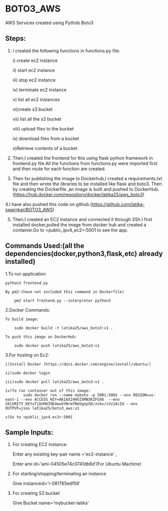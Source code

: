 # BOTO3_AWS
AWS Services created using Pythob Boto3
## Steps:
1. I created the following functions in functions.py file:

    i) create ec2 instance

    ii) start ec2 instance

    iii) stop ec2 instance

    iv) terminate ec2 instance

    v) list all ec2 instances

    vi)create s3 bucket

    vii) list all the s3 bucket

    viii) upload files to the bucket

    ix) download files from a bucket

    x)Retrieve contents of a bucket


2. Then,I created the frontend for this using flask python framework in frontend.py file.All the functions from functions.py were imported  first and then route for each function are created.

3. Then for publishing the image to Dockerhub,I created a requirements.txt file and then wrote the libraries to be installed like flask and  boto3. 
Then by creating the Dockerfile ,an image is built and pushed to DockerHub.(https://hub.docker.com/repository/docker/latika25/aws_boto3)

4.I have also pushed this code on github.(https://github.com/latika-swarnkar/BOTO3_AWS)

5. Then,I created an EC2 instance and connected it through SSh.I first installed docker,pulled the image from docker hub and created a container.Go to <public_ipv4_ec2>:5001 to see the app.

## Commands Used:(all the dependencies(docker,python3,flask,etc) already installed)

1.To run application:

    python3 frontend.py
    
    By pm2:(have not included this command in Dockerfile)
    
        pm2 start frontend.py --interpreter python3
        
2.Docker Commands:

    To build image:
    
        sudo docker build -t latika25/aws_boto3:v1 .
        
    To push this image on DockerHub:
    
        sudo docker push latika25/aws_boto3:v1
        
3.For hosting on Ec2:

    i)Install Docker (https://docs.docker.com/engine/install/ubuntu/)
    
    ii)sudo docker login
    
    iii)sudo docker pull latika25/aws_boto3:v1 .
    
    iv)To run container out of this image:
            sudo docker run --name myboto -p 5001:5001 --env REGION=us-east-1 --env ACCESS_KEY=AKIAX24HVZXMN3KZFUX6  --env      SECURITY_KEY=TjDnM439E4ewVYNrmfRmVgop5D/znkv/cVz1AcIU --env OUTPUT=json latika25/boto3_aws:v1  
    
    v)Go to <public_ipv4_ec2>:5001

## Sample Inputs:

1. For creating EC2 instance:

    Enter any existing key-pair name ='ec2-instance' ,
    
    Enter ami id='ami-04505e74c0741db8d'(For Ubuntu Machine)
    
2. For starting/stopping/terminating an instance

    Give instanceid='i-081765edf56'
   
3. For creating S3 bucket

   Give Bucket name='mybucket-latika'













